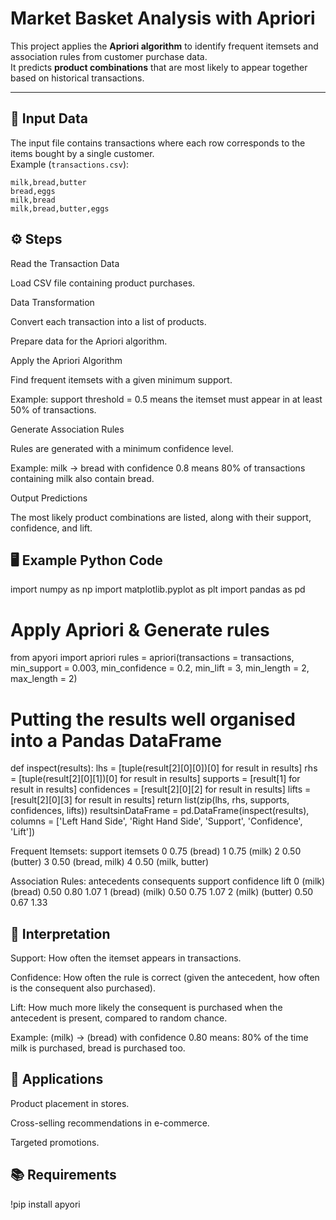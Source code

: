 # Market Basket Analysis with Apriori

This project applies the **Apriori algorithm** to identify frequent itemsets and association rules from customer purchase data.  
It predicts **product combinations** that are most likely to appear together based on historical transactions.

---

## 📂 Input Data

The input file contains transactions where each row corresponds to the items bought by a single customer.  
Example (`transactions.csv`):

```csv
milk,bread,butter
bread,eggs
milk,bread
milk,bread,butter,eggs
```

## ⚙️ Steps

Read the Transaction Data

Load CSV file containing product purchases.

Data Transformation

Convert each transaction into a list of products.

Prepare data for the Apriori algorithm.

Apply the Apriori Algorithm

Find frequent itemsets with a given minimum support.

Example: support threshold = 0.5 means the itemset must appear in at least 50% of transactions.

Generate Association Rules

Rules are generated with a minimum confidence level.

Example: milk → bread with confidence 0.8 means 80% of transactions containing milk also contain bread.

Output Predictions

The most likely product combinations are listed, along with their support, confidence, and lift.

## 🖥️ Example Python Code

import numpy as np
import matplotlib.pyplot as plt
import pandas as pd

# Apply Apriori & Generate rules
from apyori import apriori
rules = apriori(transactions = transactions, min_support = 0.003, min_confidence = 0.2, min_lift = 3, min_length = 2, max_length = 2)

# Putting the results well organised into a Pandas DataFrame

def inspect(results):
    lhs         = [tuple(result[2][0][0])[0] for result in results]
    rhs         = [tuple(result[2][0][1])[0] for result in results]
    supports    = [result[1] for result in results]
    confidences = [result[2][0][2] for result in results]
    lifts       = [result[2][0][3] for result in results]
    return list(zip(lhs, rhs, supports, confidences, lifts))
resultsinDataFrame = pd.DataFrame(inspect(results), columns = ['Left Hand Side', 'Right Hand Side', 'Support', 'Confidence', 'Lift'])

Frequent Itemsets:
   support        itemsets
0     0.75       (bread)
1     0.75        (milk)
2     0.50       (butter)
3     0.50   (bread, milk)
4     0.50  (milk, butter)

Association Rules:
   antecedents consequents  support  confidence      lift
0     (milk)     (bread)     0.50       0.80     1.07
1    (bread)     (milk)      0.50       0.75     1.07
2    (milk)    (butter)     0.50       0.67     1.33

## 📌 Interpretation

Support: How often the itemset appears in transactions.

Confidence: How often the rule is correct (given the antecedent, how often is the consequent also purchased).

Lift: How much more likely the consequent is purchased when the antecedent is present, compared to random chance.

Example:
(milk) → (bread) with confidence 0.80 means:
80% of the time milk is purchased, bread is purchased too.

## 🚀 Applications

Product placement in stores.

Cross-selling recommendations in e-commerce.

Targeted promotions.

## 📚 Requirements

!pip install apyori

